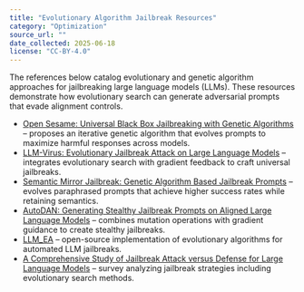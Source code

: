 ```yaml
---
title: "Evolutionary Algorithm Jailbreak Resources"
category: "Optimization"
source_url: ""
date_collected: 2025-06-18
license: "CC-BY-4.0"
---
```


The references below catalog evolutionary and genetic algorithm approaches for jailbreaking large language models (LLMs). These resources demonstrate how evolutionary search can generate adversarial prompts that evade alignment controls.

- [Open Sesame: Universal Black Box Jailbreaking with Genetic Algorithms](https://arxiv.org/abs/2309.01446) – proposes an iterative genetic algorithm that evolves prompts to maximize harmful responses across models.
- [LLM-Virus: Evolutionary Jailbreak Attack on Large Language Models](https://arxiv.org/abs/2501.00055) – integrates evolutionary search with gradient feedback to craft universal jailbreaks.
- [Semantic Mirror Jailbreak: Genetic Algorithm Based Jailbreak Prompts](https://arxiv.org/abs/2406.05321) – evolves paraphrased prompts that achieve higher success rates while retaining semantics.
- [AutoDAN: Generating Stealthy Jailbreak Prompts on Aligned Large Language Models](https://arxiv.org/abs/2310.04451) – combines mutation operations with gradient guidance to create stealthy jailbreaks.
- [LLM_EA](https://github.com/xiaofangxd/LLM_EA) – open-source implementation of evolutionary algorithms for automated LLM jailbreaks.
- [A Comprehensive Study of Jailbreak Attack versus Defense for Large Language Models](https://aclanthology.org/2024.findings-acl.443/) – survey analyzing jailbreak strategies including evolutionary search methods.

